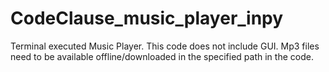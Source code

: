 # CodeClause_music_player_inpy
Terminal executed Music Player. This code does not include GUI. Mp3 files need to be available offline/downloaded in the specified path in the code.
